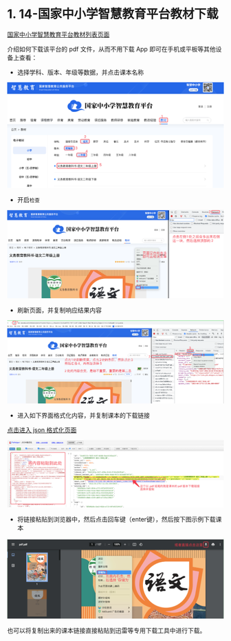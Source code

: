 # 1. 14-国家中小学智慧教育平台教材下载

[国家中小学智慧教育平台教材列表页面](https://www.zxx.edu.cn/tchMaterial)

介绍如何下载该平台的 pdf 文件，从而不用下载 App 即可在手机或平板等其他设备上查看：

* 选择学科、版本、年级等数据，并点击课本名称

![](pics/20220831211022794_1371068504.png)

* 开启`检查`

![](pics/20220831211848844_1664363455.png)

* 刷新页面，并复制响应结果内容

![](pics/20220831212239902_1982086010.png)

* 进入如下界面格式化内容，并复制课本的下载链接

[点击进入 json 格式化页面](chrome-extension://pkgccpejnmalmdinmhkkfafefagiiiad/dynamic/index.html?tool=json-format)

![](pics/20220831211513394_1538419066.png)

* 将链接粘贴到浏览器中，然后点击回车键（enter键），然后按下图示例下载课本

![](pics/20220831212420138_1153237806.png)

也可以将复制出来的课本链接直接粘贴到迅雷等专用下载工具中进行下载。